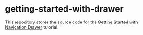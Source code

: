 # getting-started-with-drawer

This repository stores the source code for the [Getting Started with Navigation Drawer](https://js.devexpress.com/Documentation/Guide/Widgets/Drawer/Getting_Started_with_Navigation_Drawer/) tutorial.